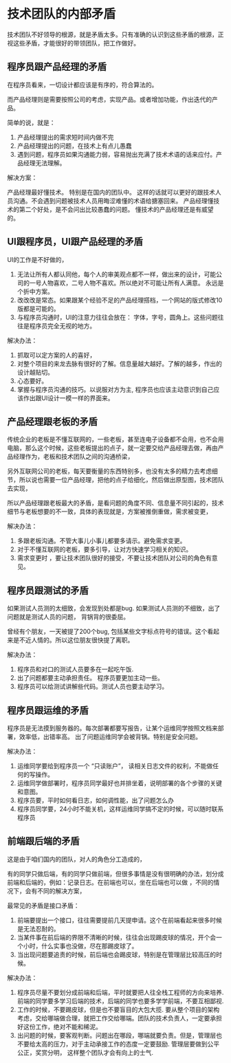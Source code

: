 # 技术团队的内部矛盾 

技术团队不好领导的根源，就是矛盾太多。只有准确的认识到这些矛盾的根源，正视这些矛盾，才能很好的带领团队，把工作做好。

## 程序员跟产品经理的矛盾

在程序员看来，一切设计都应该是有序的，符合算法的。

而产品经理则是需要按照公司的考虑，实现产品。或者增加功能，作出迭代的产品。

简单的说，就是： 

1. 产品经理提出的需求短时间内做不完
2. 产品经理提出的问题，在技术上有点儿愚蠢
3. 遇到问题，程序员如果沟通能力弱，容易抛出充满了技术术语的话来应付。产品经理无法理解。

解决方案：  

产品经理最好懂技术。 特别是在国内的团队中。 这样的话就可以更好的跟技术人员沟通。不会遇到问题被技术人员用晦涩难懂的术语给搪塞回来。
产品经理懂技术的第二个好处，是不会问出比较愚蠢的问题。 懂技术的产品经理还是有威望的。

## UI跟程序员，UI跟产品经理的矛盾

UI的工作是不好做的，

1. 无法让所有人都认同他，每个人的审美观点都不一样，做出来的设计，可能公司的一号人物喜欢，二号人物不喜欢。所以绝对不可能让所有人满意。 永远是个折中方案。
2. 改改改是常态。如果跟某个经验不足的产品经理搭档，一个网站的版式修改10版都是可能的。
3. 与程序员沟通时，UI的注意力往往会放在： 字体，字号，圆角上。这些问题往往是程序员完全无视的地方。

解决办法：

1. 抓取可以定方案的人的喜好，
2. 对整个项目的来龙去脉有很好的了解。信息量越大越好。了解的越多，作出的设计越贴切。
3. 心态要好。
4. 掌握与程序员沟通的技巧。以说服对方为主, 程序员也应该主动意识到自己应该作出跟UI设计一模一样的界面来。

## 产品经理跟老板的矛盾

传统企业的老板是不懂互联网的，一些老板，甚至连电子设备都不会用，也不会用电脑，那么这个时候，这些老板提出的点子，就一定要交给产品经理去做，再由产品经理作为，老板和技术团队之间的沟通桥梁，

另外互联网公司的老板，每天要衡量的东西特别多，也没有太多的精力去考虑细节，所以说也需要一位产品经理，把他的点子给细化，然后做出原型图，技术团队去实现，

所以产品经理跟老板最大的矛盾，是看问题的角度不同、信息量不同引起的，技术细节与老板想要的不一致，具体的表现就是，方案被推倒重做，需求被变更，

解决办法：

1. 多跟老板沟通。不管大事儿小事儿都要多请示。避免需求变更。
2. 对于不懂互联网的老板，要多引导，让对方快速学习相关的知识。
3. 需求变更时 ，要让技术团队很好的接受，不要让技术团队对公司的角色有意见。


## 程序员跟测试的矛盾

如果测试人员测的太细致，会发现到处都是bug. 
如果测试人员测的不细致，出了问题就是测试人员的问题， 背锅背的很委屈。

曾经有个朋友，一天被提了200个bug, 包括某些文字标点符号的错误。这个看起来是不近人情的。所以这位朋友很快提了离职。

解决办法：

1. 程序员和对口的测试人员要多在一起吃午饭.
2. 出了问题都要主动承担责任。 程序员要更加主动一些。
3. 程序员可以给测试讲解些代码。测试人员也要主动学习。

## 程序员跟运维的矛盾

程序员是无法摸到服务器的。每次部署都要写报告，让某个运维同学按照文档来部署，效率低，出错率高。
出了问题运维同学会被背锅。特别是安全问题。

解决办法：

1. 运维同学要给到程序员一个 “只读账户”， 读相关日志文件的权利，不能做任何的写操作。
2. 运维同学做部署时，程序员同学最好也并排坐着，说明部署的各个步骤的关键和意图。
3. 程序员要，平时如何看日志，如何调性能，出了问题怎么办
4. 程序员同学要，24小时不能关机，这样运维同学搞不定的时候，可以随时联系程序员

## 前端跟后端的矛盾

这是由于咱们国内的团队，对人的角色分工造成的，

有的同学只做后端，有的同学只做前端，但很多事情是没有很明确的办法，划分成前端和后端的，例如：记录日志。在前端也可以，坐在后端也可以做
，不同的情况下，会有不同的解决方案，

最常见的矛盾是接口矛盾：

1. 前端要提出一个接口，往往需要提前几天提申请。这个在前端看起来很多时候是无法忍耐的。
2. 当某件事在前后端的界限不清晰的时候，往往会出现踢皮球的情况，开个会一个小时，什么实事也没做，尽在那踢皮球了。
3. 当出现问题要追责的时候，前后端也会踢皮球，特别是在管理层比较高压的时候。


解决办法：

1. 程序员尽量不要划分成前端和后端，平时就要把人往全栈工程师的方向来培养. 前端的同学要多学习后端的技术，后端的同学也要多学学前端，不要互相鄙视.
2. 工作的时候，不要踢皮球，但是也不要盲目的大包大揽. 要从整个项目的架构考虑，交给哪端做合理，就把工作交给哪端。团队的技术负责人，一定要承担好这份工作，绝对不能和稀泥。
3. 出问题的时候，要客观判断。问题出在哪段，哪端就要负责。但是，管理层也不要给太高的压力，对于主动承接工作的态度一定要鼓励. 管理层要做到公平公正，奖赏分明， 这样整个团队才会有向上的士气.
